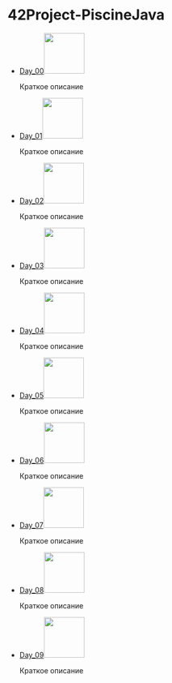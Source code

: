 # 42Project-PiscineJava
<ul>
  <li><a href="https://github.com/ncallie/42Project-PiscineJava-00">Day_00</a><img src="https://badge42.vercel.app/api/v2/cl35y53oe019509l7wzmgfla8/project/2562583" width="80"/> </li>
   <p>Краткое описание</p>
  <li><a href="https://github.com/ncallie/42Project-PiscineJava-01">Day_01</a><img src="https://badge42.vercel.app/api/v2/cl35y53oe019509l7wzmgfla8/project/2563412" width="80"/> </li>
   <p>Краткое описание</p>
  <li><a href="https://github.com/ncallie/42Project-PiscineJava-02">Day_02</a><img src="https://badge42.vercel.app/api/v2/cl35y53oe019509l7wzmgfla8/project/2563964" width="80"/> </li>
  <p>Краткое описание</p>
  <li><a href="https://github.com/ncallie/42Project-PiscineJava-03">Day_03</a><img src="https://badge42.vercel.app/api/v2/cl35y53oe019509l7wzmgfla8/project/2564704" width="80"/> </li>
  <p>Краткое описание</p>
  <li><a href="https://github.com/ncallie/42Project-PiscineJava-04">Day_04</a><img src="https://badge42.vercel.app/api/v2/cl35y53oe019509l7wzmgfla8/project/2566486" width="80"/> </li>
  <p>Краткое описание</p>
  <li><a href="https://github.com/ncallie/42Project-PiscineJava-05">Day_05</a><img src="https://badge42.vercel.app/api/v2/cl35y53oe019509l7wzmgfla8/project/2569989" width="80"/> </li>
  <p>Краткое описание</p>
  <li><a href="https://github.com/ncallie/42Project-PiscineJava-06">Day_06</a><img src="https://badge42.vercel.app/api/v2/cl35y53oe019509l7wzmgfla8/project/2569990" width="80"/> </li>
  <p>Краткое описание</p>
  <li><a href="https://github.com/ncallie/42Project-PiscineJava-07">Day_07</a><img src="https://badge42.vercel.app/api/v2/cl35y53oe019509l7wzmgfla8/project/2570621" width="80"/> </li>
  <p>Краткое описание</p>
  <li><a href="https://github.com/ncallie/42Project-PiscineJava-08">Day_08</a><img src="https://badge42.vercel.app/api/v2/cl35y53oe019509l7wzmgfla8/project/2572196" width="80"/> </li>
  <p>Краткое описание</p>
  <li><a href="https://github.com/ncallie/42Project-PiscineJava-09">Day_09</a><img src="https://badge42.vercel.app/api/v2/cl35y53oe019509l7wzmgfla8/project/2573843" width="80"/> </li>
  <p>Краткое описание</p>
</ul>
